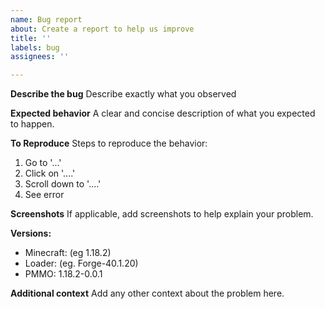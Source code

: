 ```yaml
---
name: Bug report
about: Create a report to help us improve
title: ''
labels: bug
assignees: ''

---
```


**Describe the bug**
Describe exactly what you observed

**Expected behavior**
A clear and concise description of what you expected to happen.

**To Reproduce**
Steps to reproduce the behavior:
1. Go to '...'
2. Click on '....'
3. Scroll down to '....'
4. See error

**Screenshots**
If applicable, add screenshots to help explain your problem.

**Versions:**
 - Minecraft: (eg 1.18.2)
 - Loader: (eg. Forge-40.1.20)
 - PMMO: 1.18.2-0.0.1

**Additional context**
Add any other context about the problem here.
